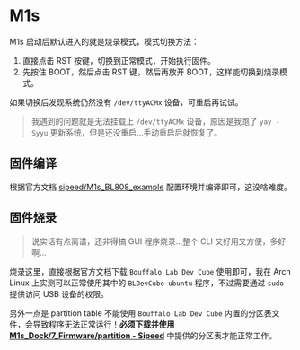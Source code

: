 # M1s

M1s 启动后默认进入的就是烧录模式，模式切换方法：

1. 直接点击 RST 按键，切换到正常模式，开始执行固件。
2. 先按住 BOOT，然后点击 RST 键，然后再放开 BOOT，这样能切换到烧录模式。

如果切换后发现系统仍然没有 `/dev/ttyACMx` 设备，可重启再试试。

>我遇到的问题就是无法挂载上 `/dev/ttyACMx` 设备，原因是我跑了 `yay -Syyu` 更新系统，但是还没重启...手动重启后就恢复了。

## 固件编译

根据官方文档 [sipeed/M1s_BL808_example](https://gitee.com/sipeed/M1s_BL808_example) 配置环境并编译即可，这没啥难度。

## 固件烧录

> 说实话有点离谱，还非得搞 GUI 程序烧录...整个 CLI 又好用又方便，多好啊...

烧录这里，直接根据官方文档下载 `Bouffalo Lab Dev Cube` 使用即可，我在 Arch Linux 上实测可以正常使用其中的 `BLDevCube-ubuntu` 程序，不过需要通过 `sudo` 提供访问 USB 设备的权限。

另外一点是 partition table 不能使用 `Bouffalo Lab Dev Cube` 内置的分区表文件，会导致程序无法正常运行！**必须下载并使用 [M1s_Dock/7_Firmware/partition - Sipeed](https://dl.sipeed.com/shareURL/MAIX/M1s/M1s_Dock/7_Firmware/partition)** 中提供的分区表才能正常工作。
